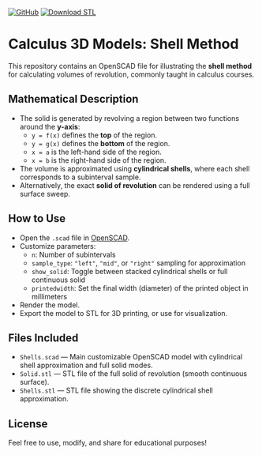 [![GitHub](https://img.shields.io/badge/OpenSCAD-View%20Source-blue?logo=openscad)](https://github.com/divisbyzero/calculus-shells/)
[![Download STL](https://img.shields.io/badge/Download-STL%20Files-orange?logo=3d-printing)](https://github.com/divisbyzero/calculus-shells/releases)

# Calculus 3D Models: Shell Method

This repository contains an OpenSCAD file for illustrating the **shell method** for calculating volumes of revolution, commonly taught in calculus courses.

## Mathematical Description

- The solid is generated by revolving a region between two functions around the **y-axis**:
  - `y = f(x)` defines the **top** of the region.
  - `y = g(x)` defines the **bottom** of the region.
  - `x = a` is the left-hand side of the region.
  - `x = b` is the right-hand side of the region.
- The volume is approximated using **cylindrical shells**, where each shell corresponds to a subinterval sample.
- Alternatively, the exact **solid of revolution** can be rendered using a full surface sweep.

## How to Use

- Open the `.scad` file in [OpenSCAD](https://openscad.org/).
- Customize parameters:
  - `n`: Number of subintervals
  - `sample_type`: `"left"`, `"mid"`, or `"right"` sampling for approximation
  - `show_solid`: Toggle between stacked cylindrical shells or full continuous solid
  - `printedwidth`: Set the final width (diameter) of the printed object in millimeters
- Render the model.
- Export the model to STL for 3D printing, or use for visualization.

## Files Included

- `Shells.scad` — Main customizable OpenSCAD model with cylindrical shell approximation and full solid modes.
- `Solid.stl` — STL file of the full solid of revolution (smooth continuous surface).
- `Shells.stl` — STL file showing the discrete cylindrical shell approximation.

## License

Feel free to use, modify, and share for educational purposes!
